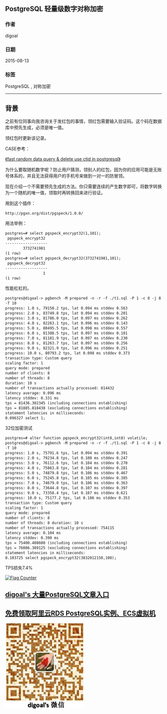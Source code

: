 ## PostgreSQL 轻量级数字对称加密  
                                   
### 作者                  
digoal                  
                  
### 日期                   
2015-08-13                
                    
### 标签                  
PostgreSQL , 对称加密    
                              
----                              
                               
## 背景                   
之前有位同事向我咨询关于发红包的事情，领红包需要输入验证码。这个码在数据库中预先生成，必须是唯一值。  
  
领红包时更新该记录。  
  
CASE参考：  
  
[《fast random data query & delete use ctid in postgresql》](../201501/20150129_02.md)    
  
为什么要取随机数字呢？防止用户猜测，领别人的红包，因为你的应用可能是无账号体系的，并且无法获得用户的手机号来做到一对一的防冒领。  
  
现在介绍一个不需要预先生成的方法。你只需要连续的产生数字即可，将数字转换为一个随机的唯一值，领取时再转换回来进行验证。  
  
  
用到这个插件：  
  
```  
http://pgxn.org/dist/pgspeck/1.0.0/  
```  
  
用法举例：  
  
```  
postgres=# select pgspeck_encrypt32(1,101);  
 pgspeck_encrypt32   
-------------------  
        3732741981  
(1 row)  
postgres=# select pgspeck_decrypt32(3732741981,101);  
 pgspeck_decrypt32   
-------------------  
                 1  
(1 row)  
```  
  
性能杠杠的。  
  
```  
postgres@digoal-> pgbench -M prepared -n -r -f ./t1.sql -P 1 -c 8 -j 8 -T 10  
progress: 1.0 s, 79150.2 tps, lat 0.094 ms stddev 0.563  
progress: 2.0 s, 83749.8 tps, lat 0.094 ms stddev 0.201  
progress: 3.0 s, 81786.0 tps, lat 0.097 ms stddev 0.262  
progress: 4.0 s, 82263.1 tps, lat 0.096 ms stddev 0.143  
progress: 5.0 s, 80495.5 tps, lat 0.098 ms stddev 0.557  
progress: 6.0 s, 81388.5 tps, lat 0.097 ms stddev 0.181  
progress: 7.0 s, 81181.9 tps, lat 0.097 ms stddev 0.230  
progress: 8.0 s, 81263.7 tps, lat 0.097 ms stddev 0.256  
progress: 9.0 s, 82321.9 tps, lat 0.096 ms stddev 0.251  
progress: 10.0 s, 80793.2 tps, lat 0.098 ms stddev 0.373  
transaction type: Custom query  
scaling factor: 1  
query mode: prepared  
number of clients: 8  
number of threads: 8  
duration: 10 s  
number of transactions actually processed: 814432  
latency average: 0.096 ms  
latency stddev: 0.331 ms  
tps = 81436.302345 (including connections establishing)  
tps = 81885.818438 (excluding connections establishing)  
statement latencies in milliseconds:  
0.096327 select 1;  
```  
  
32位加密测试  
  
```  
postgres=# alter function pgspeck_encrypt32(int8,int8) volatile;  
postgres@digoal-> pgbench -M prepared -n -r -f ./t1.sql -P 1 -c 8 -j 8 -T 10  
progress: 1.0 s, 75791.6 tps, lat 0.094 ms stddev 0.391  
progress: 2.0 s, 79234.8 tps, lat 0.100 ms stddev 0.247  
progress: 3.0 s, 76112.6 tps, lat 0.104 ms stddev 0.270  
progress: 4.0 s, 75863.8 tps, lat 0.104 ms stddev 0.281  
progress: 5.0 s, 74879.8 tps, lat 0.106 ms stddev 0.467  
progress: 6.0 s, 75245.8 tps, lat 0.105 ms stddev 0.385  
progress: 7.0 s, 74679.0 tps, lat 0.106 ms stddev 0.363  
progress: 8.0 s, 73644.8 tps, lat 0.107 ms stddev 0.397  
progress: 9.0 s, 73358.4 tps, lat 0.107 ms stddev 0.621  
progress: 10.0 s, 75177.2 tps, lat 0.106 ms stddev 0.353  
transaction type: Custom query  
scaling factor: 1  
query mode: prepared  
number of clients: 8  
number of threads: 8 duration: 10 s  
number of transactions actually processed: 754115  
latency average: 0.104 ms  
latency stddev: 0.390 ms  
tps = 75400.408600 (including connections establishing)  
tps = 76086.389125 (excluding connections establishing)  
statement latencies in milliseconds:  
0.103725 select pgspeck_encrypt32(3832012150,100);  
```  
  
TPS损失7.4%  
  
<a rel="nofollow" href="http://info.flagcounter.com/h9V1"  ><img src="http://s03.flagcounter.com/count/h9V1/bg_FFFFFF/txt_000000/border_CCCCCC/columns_2/maxflags_12/viewers_0/labels_0/pageviews_0/flags_0/"  alt="Flag Counter"  border="0"  ></a>  
  
  
  
  
  
  
## [digoal's 大量PostgreSQL文章入口](https://github.com/digoal/blog/blob/master/README.md "22709685feb7cab07d30f30387f0a9ae")
  
  
## [免费领取阿里云RDS PostgreSQL实例、ECS虚拟机](https://free.aliyun.com/ "57258f76c37864c6e6d23383d05714ea")
  
  
![digoal's weixin](../pic/digoal_weixin.jpg "f7ad92eeba24523fd47a6e1a0e691b59")
  

